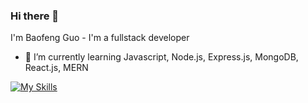 ### Hi there 👋

I'm Baofeng Guo - I'm a fullstack developer

- 🌱 I’m currently learning Javascript, Node.js, Express.js, MongoDB, React.js, MERN


[![My Skills](https://skillicons.dev/icons?i=js,html,css,js,jquery,mysql,mongodb,nodejs,react,redux,regex,express)](https://skillicons.dev)
